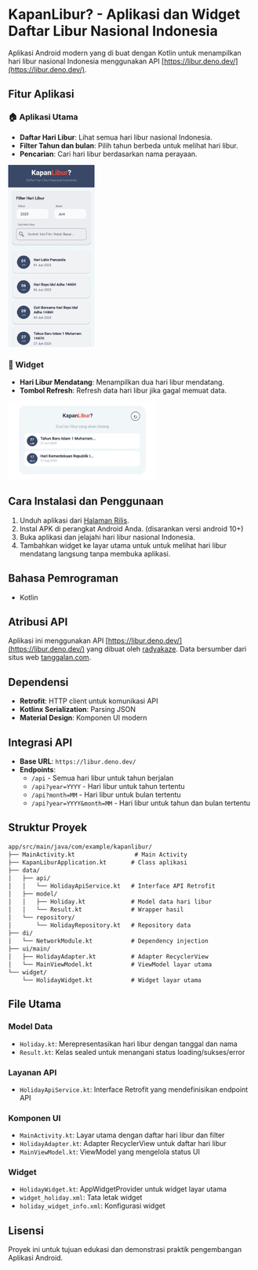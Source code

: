 # **KapanLibur? - Aplikasi dan Widget Daftar Libur Nasional Indonesia**

Aplikasi Android modern yang di buat dengan Kotlin untuk menampilkan hari libur nasional Indonesia menggunakan API [https://libur.deno.dev/](https://libur.deno.dev/).

## Fitur Aplikasi

### 🏠 Aplikasi Utama
- **Daftar Hari Libur**: Lihat semua hari libur nasional Indonesia.
- **Filter Tahun dan bulan**: Pilih tahun berbeda untuk melihat hari libur.
- **Pencarian**: Cari hari libur berdasarkan nama perayaan.

<img src="preview/main_screen.jpg" alt="Gambar Main Screen" width="35%">

### 📅 Widget
- **Hari Libur Mendatang**: Menampilkan dua hari libur mendatang.
- **Tombol Refresh**: Refresh data hari libur jika gagal memuat data.

<img src="preview/widget.png" alt="Gambar Widget" width="60%">

## Cara Instalasi dan Penggunaan

1. Unduh aplikasi dari [Halaman Rilis](https://github.com/tRikhan/KapanLibur/releases/tag/1.0.0).
2. Instal APK di perangkat Android Anda. (disarankan versi android 10+)
3. Buka aplikasi dan jelajahi hari libur nasional Indonesia.
4. Tambahkan widget ke layar utama untuk untuk melihat hari libur mendatang langsung tanpa membuka aplikasi.

## Bahasa Pemrograman

- Kotlin

## Atribusi API

Aplikasi ini menggunakan API [https://libur.deno.dev/](https://libur.deno.dev/) yang dibuat oleh [radyakaze](https://github.com/radyakaze/api-hari-libur). Data bersumber dari situs web [tanggalan.com](https://tanggalan.com).


## Dependensi
- **Retrofit**: HTTP client untuk komunikasi API
- **Kotlinx Serialization**: Parsing JSON
- **Material Design**: Komponen UI modern

## Integrasi API
- **Base URL**: `https://libur.deno.dev/`
- **Endpoints**:
  - `/api` - Semua hari libur untuk tahun berjalan
  - `/api?year=YYYY` - Hari libur untuk tahun tertentu
  - `/api?month=MM` - Hari libur untuk bulan tertentu
  - `/api?year=YYYY&month=MM` - Hari libur untuk tahun dan bulan tertentu


## Struktur Proyek

```
app/src/main/java/com/example/kapanlibur/
├── MainActivity.kt                 # Main Activity
├── KapanLiburApplication.kt       # Class aplikasi
├── data/
│   ├── api/
│   │   └── HolidayApiService.kt   # Interface API Retrofit
│   ├── model/
│   │   ├── Holiday.kt             # Model data hari libur
│   │   └── Result.kt              # Wrapper hasil
│   └── repository/
│       └── HolidayRepository.kt   # Repository data
├── di/
│   └── NetworkModule.kt           # Dependency injection
├── ui/main/
│   ├── HolidayAdapter.kt          # Adapter RecyclerView
│   └── MainViewModel.kt           # ViewModel layar utama
└── widget/
    └── HolidayWidget.kt           # Widget layar utama
```

## File Utama

### Model Data
- `Holiday.kt`: Merepresentasikan hari libur dengan tanggal dan nama
- `Result.kt`: Kelas sealed untuk menangani status loading/sukses/error

### Layanan API
- `HolidayApiService.kt`: Interface Retrofit yang mendefinisikan endpoint API

### Komponen UI
- `MainActivity.kt`: Layar utama dengan daftar hari libur dan filter
- `HolidayAdapter.kt`: Adapter RecyclerView untuk daftar hari libur
- `MainViewModel.kt`: ViewModel yang mengelola status UI

### Widget
- `HolidayWidget.kt`: AppWidgetProvider untuk widget layar utama
- `widget_holiday.xml`: Tata letak widget
- `holiday_widget_info.xml`: Konfigurasi widget


## Lisensi

Proyek ini untuk tujuan edukasi dan demonstrasi praktik pengembangan Aplikasi Android.
